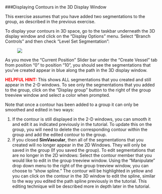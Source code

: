 ###Displaying Contours in the 3D Display Window

This exercise assumes that you have added two segmentations to the group, as described in the previous exercise.

To display your contours in 3D space, go to the taskbar underneath the 3D display window and click on the “Display Options” menu. Select “Branch Controls” and then check “Level Set Segmentation”:

<figure>
  <img class="svImg svImgXl"  src="documentation/modeling/imgs/segmentation/displaying_contours_3D/1.jpg"> 
  <figcaption class="svCaption" ></figcaption>
</figure>

As you move the “Current Position” Slider bar under the “Create Vessel” tab from position “0” to position “10”, you should see the segmentations that you’ve created appear in blue along the path in the 3D display window.

<font color="red">**HELPFUL HINT:** </font>  This shows ALL segmentations that you created and still appear in the 2-D windows. To see only the segmentations that you added to the group, click on the “Display group” button to the right of the group treeview window and select a color when prompted.

Note that once a contour has been added to a group it can only be smoothed and edited in two ways:

1.	 If the contour is still displayed in the 2-D windows, you can smooth it and edit it as indicated previously in the tutorial. To update this on the group, you will need to delete the corresponding contour within the group and add the edited contour to the group. 
2.	If you closed **SimVascular**, then all of the segmentations that you created will no longer appear in the 2D Windows. They will only be saved in the group (If you saved the group). To edit segmentations that are no longer in the 2D windows: Select the contour member that you would like to edit in the group treeview window. Using the “Manipulate” drop down menu to the right of the group treeview window, you can choose to “show spline.” The contour will be highlighted in yellow and you can click on the contour in the 3D window to edit the spline, similar to the way you edited the path spline previously in the tutorial.  This editing technique will be described more in depth later in the tutorial.
